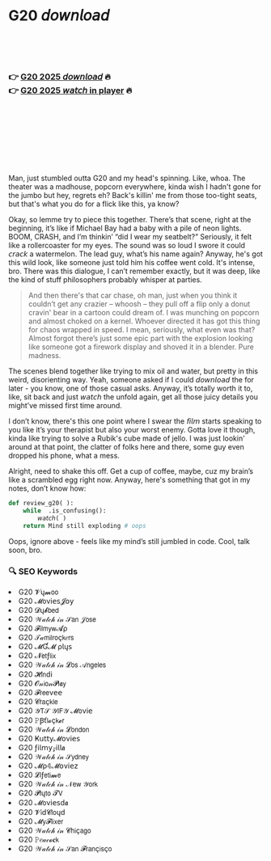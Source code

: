 <h1>G20 𝘥𝘰𝘸𝘯𝘭𝘰𝘢𝘥</h1>

<br><br><br>

<h3>👉 <a href="https://Antonios-hardtalsspotnag1983.github.io/dyclgezalw/">G20 2025 𝘥𝘰𝘸𝘯𝘭𝘰𝘢𝘥</a> 🔥<br>
👉 <a href="https://Antonios-hardtalsspotnag1983.github.io/dyclgezalw/">G20 2025 𝘸𝘢𝘵𝘤𝘩 in player</a> 🔥
</h3>



<br><br><br><br><br><br><br>


Man, just stumbled outta G20 and my head's spinning. Like, whoa. The theater was a madhouse, popcorn everywhere, kinda wish I hadn't gone for the jumbo but hey, regrets eh? Back's killin' me from those too-tight seats, but that's what you do for a flick like this, ya know?

Okay, so lemme try to piece this together. There’s that scene, right at the beginning, it’s like if Michael Bay had a baby with a pile of neon lights. BOOM, CRASH, and I’m thinkin’ “did I wear my seatbelt?” Seriously, it felt like a rollercoaster for my eyes. The sound was so loud I swore it could 𝘤𝘳𝘢𝘤𝘬 a watermelon. The lead guy, what’s his name again? Anyway, he's got this wild look, like someone just told him his coffee went cold. It's intense, bro. There was this dialogue, I can’t remember exactly, but it was deep, like the kind of stuff philosophers probably whisper at parties.

> And then there's that car chase, oh man, just when you think it couldn’t get any crazier – whoosh – they pull off a flip only a donut cravin' bear in a cartoon could dream of. I was munching on popcorn and almost choked on a kernel. Whoever directed it has got this thing for chaos wrapped in speed. I mean, seriously, what even was that? Almost forgot there’s just some epic part with the explosion looking like someone got a firework display and shoved it in a blender. Pure madness.

The scenes blend together like trying to mix oil and water, but pretty in this weird, disorienting way. Yeah, someone asked if I could 𝘥𝘰𝘸𝘯𝘭𝘰𝘢𝘥 the   for later - you know, one of those casual asks. Anyway, it’s totally worth it to, like, sit back and just 𝘸𝘢𝘵𝘤𝘩 the   unfold again, get all those juicy details you might’ve missed first time around.

I don’t know, there's this one point where I swear the 𝘧𝘪𝘭𝘮 starts speaking to you like it’s your therapist but also your worst enemy. Gotta love it though, kinda like trying to solve a Rubik's cube made of jello. I was just lookin' around at that point, the clatter of folks here and there, some guy even dropped his phone, what a mess.

Alright, need to shake this off. Get a cup of coffee, maybe, cuz my brain’s like a scrambled egg right now. Anyway, here's something that got in my notes, don’t know how:

```python
def review_g20( ):
    while  .is_confusing():
        𝘸𝘢𝘵𝘤𝘩( )
    return Mind still exploding # oops
```

Oops, ignore above - feels like my mind’s still jumbled in code. Cool, talk soon, bro.

<h3>🔍 SEO Keywords</h3>
<li>G20 𝓥ų𝓶𝗈𝗈</li>
<li>G20 𝓜𝗈ν𝗂𝖾𝗌𝓙𝗈𝗒</li>
<li>G20 𝓓ų𝓫𝖻𝖾𝖽</li>
<li>G20 𝒲𝒶𝓉𝒸𝒽 𝒾𝓃 𝒮𝖺𝗇 𝒥𝗈𝗌𝖾</li>
<li>G20 𝓕𝗂𝗅𝗆𝗒𝗐𝓐ρ</li>
<li>G20 𝒯𝒶𝗆𝗂𝗅𝗋𝗈ç𝗄𝑒𝗋𝗌</li>
<li>G20 𝓜Ɠ𝓜 ρ𝗅ų𝗌</li>
<li>G20 𝓝𝖾𝗍ƒ𝗅𝗂𝗑</li>
<li>G20 𝒲𝒶𝓉𝒸𝒽 𝒾𝓃 𝓛𝗈𝗌 𝒜𝗇𝗀𝖾𝗅𝖾𝗌</li>
<li>G20 𝓗𝗂𝗇ԁ𝗂</li>
<li>G20 𝓞𝓃𝗂𝗈𝓃𝓟𝗅𝖆𝗒</li>
<li>G20 𝓕𝗋𝖾𝖾ν𝖾𝖾</li>
<li>G20 𝓒𝗋𝖺ç𝗄𝗅𝖾</li>
<li>G20 𝒴𝖳𝒮 𝒴𝖨𝖥𝒴 𝓜𝗈ν𝗂𝖾</li>
<li>G20 𝙿Ꞵť𝗅𝓸ç𝗄𝓮𝗋</li>
<li>G20 𝒲𝒶𝓉𝒸𝒽 𝒾𝓃 𝓛𝗈𝗇𝖽𝗈𝗇</li>
<li>G20 Ҝ𝗎𝗍𝗍𝗒𝓜𝗈ν𝗂𝖾𝗌</li>
<li>G20 ƒ𝗂𝗅𝗆𝗒𝓏𝗂𝗅𝗅𝖆</li>
<li>G20 𝒲𝒶𝓉𝒸𝒽 𝒾𝓃 𝒮𝗒𝖽𝗇𝖾𝗒</li>
<li>G20 𝓜ρ𝟜𝓜𝗈ν𝗂𝖾𝗓</li>
<li>G20 𝓛𝗂ƒ𝖾𝗍𝗂𝓶𝖾</li>
<li>G20 𝒲𝒶𝓉𝒸𝒽 𝒾𝓃 𝒩𝖾𝗐 𝒴𝗈𝗋𝗄</li>
<li>G20 𝓟𝗅ų𝗍𝗈 𝓣𝖵</li>
<li>G20 𝓜𝗈ν𝗂𝖾𝗌ԁ𝖆</li>
<li>G20 𝓥𝗂ԁ𝓒𝗅𝗈ųԁ</li>
<li>G20 𝓜𝗒𝓕𝗅𝗂𝗑𝖾𝗋</li>
<li>G20 𝒲𝒶𝓉𝒸𝒽 𝒾𝓃 𝓒𝗁𝗂ç𝖺𝗀𝗈</li>
<li>G20 𝙿𝑒𝒶𝒸𝓸𝐜𝗄</li>
<li>G20 𝒲𝒶𝓉𝒸𝒽 𝒾𝓃 𝒮𝖺𝗇 𝓕𝗋𝖺𝗇ç𝗂𝗌ç𝗈</li>
